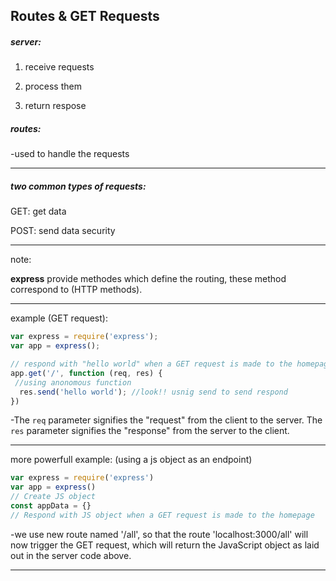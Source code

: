 ## Routes & GET Requests

##### server:

1. receive requests 

2. process them 

3. return respose

##### routes:

-used to handle the requests

  -------------

##### two common types of requests:

GET: get data

POST: send data security

------------

note:

**express** provide methodes which define the routing, these method correspond to (HTTP methods).

------------------------------------------------------

example (GET request):

```js
var express = require('express');
var app = express();

// respond with "hello world" when a GET request is made to the homepage
app.get('/', function (req, res) {
 //using anonomous function
  res.send('hello world'); //look!! usnig send to send respond
})
```

-The `req` parameter signifies the "request" from the client to the server. The `res` parameter signifies the "response" from the server to the client.

------------------------

more powerfull example: (using a js object as an endpoint)

```js
var express = require('express')
var app = express()
// Create JS object
const appData = {}
// Respond with JS object when a GET request is made to the homepage

```

-we use new route named '/all', so that the route 'localhost:3000/all' will now trigger the GET request, which will return the JavaScript object as laid out in the server code above.

-------------------
